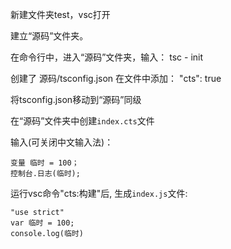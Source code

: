 
新建文件夹test，vsc打开

建立“源码”文件夹。

在命令行中，进入“源码”文件夹，输入：
tsc - init

创建了 源码/tsconfig.json
在文件中添加：
"cts": true

将tsconfig.json移动到“源码”同级

在“源码”文件夹中创建`index.cts`文件

输入(可关闭中文输入法)：
```
变量 临时 = 100；
控制台.日志(临时);
```

运行vsc命令"cts:构建"后, 生成`index.js`文件:
```
"use strict"
var 临时 = 100;
console.log(临时)
```

